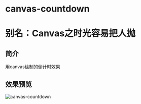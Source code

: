 # canvas-countdown
# 别名：Canvas之时光容易把人抛

## 简介
用canvas绘制的倒计时效果

## 效果预览
![canvas-countdown](http://onog88p04.bkt.clouddn.com/canvas-countdown.gif)
